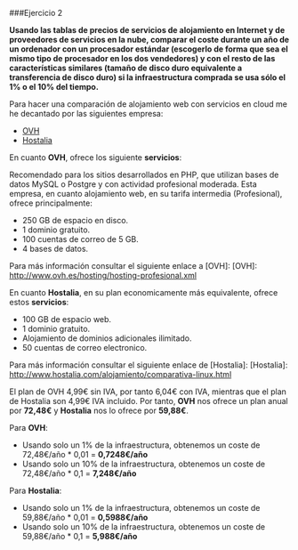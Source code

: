 ###Ejercicio 2

**Usando las tablas de precios de servicios de alojamiento en Internet y de proveedores de servicios en la nube, comparar el coste durante un año de un ordenador con un procesador estándar (escogerlo de forma que sea el mismo tipo de procesador en los dos vendedores) y con el resto de las características similares (tamaño de disco duro equivalente a transferencia de disco duro) si la infraestructura comprada se usa sólo el 1% o el 10% del tiempo.**

Para hacer una comparación de alojamiento web con servicios en cloud me he decantado por las siguientes empresa:

* [OVH](http://www.ovh.es/hosting/index.xml)
* [Hostalia](http://www.hostalia.com/alojamiento/)

En cuanto **OVH**, ofrece los siguiente **servicios**:

Recomendado para los sitios desarrollados en PHP, que utilizan bases de datos MySQL o Postgre y con actividad profesional moderada. Esta empresa, en cuanto alojamiento web, en su tarifa intermedia (Profesional), ofrece principalmente:

* 250 GB de espacio en disco.
* 1 dominio gratuito.
* 100 cuentas de correo de 5 GB.
* 4 bases de datos.

Para más información consultar el siguiente enlace a [OVH]: 
[OVH]: http://www.ovh.es/hosting/hosting-profesional.xml

En cuanto **Hostalia**, en su plan economicamente más equivalente, ofrece estos **servicios**:

* 100 GB de espacio web.
* 1 dominio gratuito.
* Alojamiento de dominios adicionales ilimitado.
* 50 cuentas de correo electronico.

Para más información consultar el siguiente enlace de [Hostalia]: 
[Hostalia]: http://www.hostalia.com/alojamiento/comparativa-linux.html

El plan de OVH 4,99€ sin IVA, por tanto 6,04€ con IVA, mientras que el plan de Hostalia son 4,99€ IVA incluido. Por tanto, **OVH** nos ofrece un plan anual por **72,48€** y **Hostalia** nos lo ofrece por **59,88€**.

Para **OVH**:

* Usando solo un 1% de la infraestructura, obtenemos un coste de 72,48€/año * 0,01 = **0,7248€/año**
* Usando solo un 10% de la infraestructura, obtenemos un coste de 72,48€/año * 0,1 = **7,248€/año**

Para **Hostalia**:

* Usando solo un 1% de la infraestructura, obtenemos un coste de 59,88€/año * 0,01 = **0,5988€/año**
* Usando solo un 10% de la infraestructura, obtenemos un coste de 59,88€/año * 0,1 = **5,988€/año**



	




